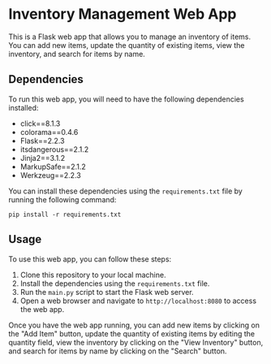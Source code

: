 # Inventory Management Web App

This is a Flask web app that allows you to manage an inventory of items. You can add new items, update the quantity of existing items, view the inventory, and search for items by name.

## Dependencies

To run this web app, you will need to have the following dependencies installed:

- click==8.1.3
- colorama==0.4.6
- Flask==2.2.3
- itsdangerous==2.1.2
- Jinja2==3.1.2
- MarkupSafe==2.1.2
- Werkzeug==2.2.3

You can install these dependencies using the `requirements.txt` file by running the following command:

```
pip install -r requirements.txt

```

## Usage

To use this web app, you can follow these steps:

1. Clone this repository to your local machine.
2. Install the dependencies using the `requirements.txt` file.
3. Run the `main.py` script to start the Flask web server.
4. Open a web browser and navigate to `http://localhost:8080` to access the web app.

Once you have the web app running, you can add new items by clicking on the "Add Item" button, update the quantity of existing items by editing the quantity field, view the inventory by clicking on the "View Inventory" button, and search for items by name by clicking on the "Search" button.


